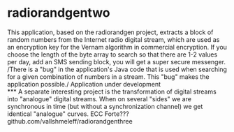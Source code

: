 # radiorandgentwo
This application, based on the radiorandgen project, extracts a block of random numbers from the Internet radio digital stream, which are used as an encryption key for the Vernam algorithm in commercial encryption.
If you choose the length of the byte array to search so that there are 1-2 values per day, add an SMS sending block, you will get a super secure messenger.
/There is a "bug" in the application's Java code that is used when searching for a given combination of numbers in a stream. This "bug" makes the application possible./
Application under development<br>
*** A separate interesting project is the transformation of digital streams into "analogue" digital streams. When on several "sides" we are synchronous in time (but without a synchronization channel) we get identical "analogue" curves. ECC Forte??? github.com/vallshmeleff/radiorandgenthree
